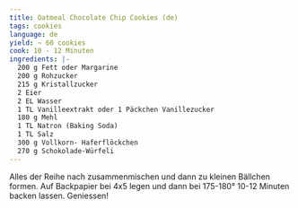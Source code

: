 ```yaml
---
title: Oatmeal Chocolate Chip Cookies (de)
tags: cookies
language: de
yield: ~ 60 cookies
cook: 10 - 12 Minuten
ingredients: |-
  200 g Fett oder Margarine
  200 g Rohzucker
  215 g Kristallzucker
  2 Eier
  2 EL Wasser
  1 TL Vanilleextrakt oder 1 Päckchen Vanillezucker
  180 g Mehl
  1 TL Natron (Baking Soda)
  1 TL Salz
  300 g Vollkorn- Haferflöckchen 
  270 g Schokolade-Würfeli
---
```


Alles der Reihe nach zusammenmischen und dann zu kleinen Bällchen formen. Auf Backpapier bei 4x5 legen und dann bei 175-180° 10-12 Minuten backen lassen. Geniessen!

